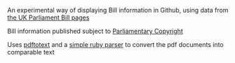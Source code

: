 An experimental way of displaying Bill information in Github, using data from [the UK Parliament Bill pages](http://services.parliament.uk/bills/2009-10/digitaleconomy/documents.html "The Digital Economy Bill on www.parliament.uk")

Bill information published subject to [Parliamentary Copyright](http://www.parliament.uk/site_information/parliamentary_copyright.cfm "Parliamentary Copyright")

Uses [pdftotext](http://www.foolabs.com/xpdf/download.html) and a [simple ruby parser](http://github.com/lizconlan/bill-pdf-parser) to convert the pdf documents into comparable text
